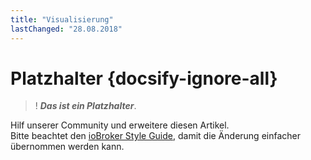 ```yaml
---
title: "Visualisierung"
lastChanged: "28.08.2018"
---
```


# Platzhalter {docsify-ignore-all}

>! ***Das ist ein Platzhalter***.

Hilf unserer Community und erweitere diesen Artikel.  
Bitte beachtet den [ioBroker Style Guide](appendix/style_guide), damit die Änderung einfacher übernommen werden kann. 
